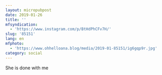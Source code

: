 ```yaml
---
layout: micropubpost
date: 2019-01-26
title: ''
mfsyndication:
  - 'https://www.instagram.com/p/BtHdPhCFv7H/'
slug: '85151'
lang: en
mfphoto:
  - 'https://www.ohhelloana.blog/media/2019-01-85151/ig6gqp9r.jpg'
category: social
---
```

She is done with me

